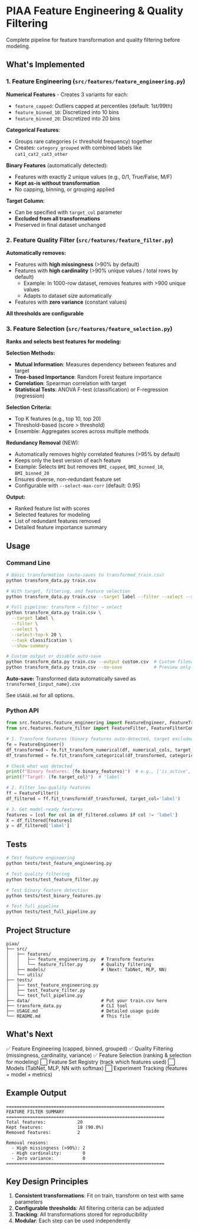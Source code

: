# PIAA Feature Engineering & Quality Filtering

Complete pipeline for feature transformation and quality filtering before modeling.

## What's Implemented

### 1. Feature Engineering (`src/features/feature_engineering.py`)

**Numerical Features** - Creates 3 variants for each:
- `feature_capped`: Outliers capped at percentiles (default: 1st/99th)
- `feature_binned_10`: Discretized into 10 bins
- `feature_binned_20`: Discretized into 20 bins

**Categorical Features**:
- Groups rare categories (< threshold frequency) together
- Creates: `category_grouped` with combined labels like `cat1_cat2_cat3_other`

**Binary Features** (automatically detected):
- Features with exactly 2 unique values (e.g., 0/1, True/False, M/F)
- **Kept as-is without transformation**
- No capping, binning, or grouping applied

**Target Column**:
- Can be specified with `target_col` parameter
- **Excluded from all transformations**
- Preserved in final dataset unchanged

### 2. Feature Quality Filter (`src/features/feature_filter.py`)

**Automatically removes:**
- Features with **high missingness** (>90% by default)
- Features with **high cardinality** (>90% unique values / total rows by default)
  - Example: In 1000-row dataset, removes features with >900 unique values
  - Adapts to dataset size automatically
- Features with **zero variance** (constant values)

**All thresholds are configurable**

### 3. Feature Selection (`src/features/feature_selection.py`)

**Ranks and selects best features for modeling:**

**Selection Methods:**
- **Mutual Information**: Measures dependency between features and target
- **Tree-based Importance**: Random Forest feature importance
- **Correlation**: Spearman correlation with target
- **Statistical Tests**: ANOVA F-test (classification) or F-regression (regression)

**Selection Criteria:**
- Top K features (e.g., top 10, top 20)
- Threshold-based (score > threshold)
- Ensemble: Aggregates scores across multiple methods

**Redundancy Removal** (NEW):
- Automatically removes highly correlated features (>95% by default)
- Keeps only the best version of each feature
- Example: Selects `BMI` but removes `BMI_capped`, `BMI_binned_10`, `BMI_binned_20`
- Ensures diverse, non-redundant feature set
- Configurable with `--select-max-corr` (default: 0.95)

**Output:**
- Ranked feature list with scores
- Selected features for modeling
- List of redundant features removed
- Detailed feature importance summary

## Usage

### Command Line

```bash
# Basic transformation (auto-saves to transformed_train.csv)
python transform_data.py train.csv

# With target, filtering, and feature selection
python transform_data.py train.csv --target label --filter --select --select-top-k 10

# Full pipeline: transform → filter → select
python transform_data.py train.csv \
  --target label \
  --filter \
  --select \
  --select-top-k 20 \
  --task classification \
  --show-summary

# Custom output or disable auto-save
python transform_data.py train.csv --output custom.csv  # Custom filename
python transform_data.py train.csv --no-save            # Preview only
```

**Auto-save:** Transformed data automatically saved as `transformed_{input_name}.csv`

See `USAGE.md` for all options.

### Python API

```python
from src.features.feature_engineering import FeatureEngineer, FeatureTransformConfig
from src.features.feature_filter import FeatureFilter, FeatureFilterConfig

# 1. Transform features (binary features auto-detected, target excluded)
fe = FeatureEngineer()
df_transformed = fe.fit_transform_numerical(df, numerical_cols, target_col='label')
df_transformed = fe.fit_transform_categorical(df_transformed, categorical_cols, target_col='label')

# Check what was detected
print(f"Binary features: {fe.binary_features}")  # e.g., ['is_active', 'has_loan']
print(f"Target: {fe.target_col}")  # 'label'

# 2. Filter low-quality features
ff = FeatureFilter()
df_filtered = ff.fit_transform(df_transformed, target_col='label')

# 3. Get model-ready features
features = [col for col in df_filtered.columns if col != 'label']
X = df_filtered[features]
y = df_filtered['label']
```

## Tests

```bash
# Test feature engineering
python tests/test_feature_engineering.py

# Test quality filtering
python tests/test_feature_filter.py

# Test binary feature detection
python tests/test_binary_features.py

# Test full pipeline
python tests/test_full_pipeline.py
```

## Project Structure

```
piaa/
├── src/
│   ├── features/
│   │   ├── feature_engineering.py  # Transform features
│   │   └── feature_filter.py       # Quality filtering
│   ├── models/                     # (Next: TabNet, MLP, NN)
│   └── utils/
├── tests/
│   ├── test_feature_engineering.py
│   ├── test_feature_filter.py
│   └── test_full_pipeline.py
├── data/                           # Put your train.csv here
├── transform_data.py               # CLI tool
├── USAGE.md                        # Detailed usage guide
└── README.md                       # This file
```

## What's Next

✅ Feature Engineering (capped, binned, grouped)
✅ Quality Filtering (missingness, cardinality, variance)
✅ Feature Selection (ranking & selection for modeling)
⬜ Feature Set Registry (track which features used)
⬜ Models (TabNet, MLP, NN with softmax)
⬜ Experiment Tracking (features + model + metrics)

## Example Output

```
============================================================
FEATURE FILTER SUMMARY
============================================================
Total features:            20
Kept features:             18 (90.0%)
Removed features:          2

Removal reasons:
  - High missingness (>90%): 2
  - High cardinality:        0
  - Zero variance:           0
============================================================
```

## Key Design Principles

1. **Consistent transformations**: Fit on train, transform on test with same parameters
2. **Configurable thresholds**: All filtering criteria can be adjusted
3. **Tracking**: All transformations stored for reproducibility
4. **Modular**: Each step can be used independently
